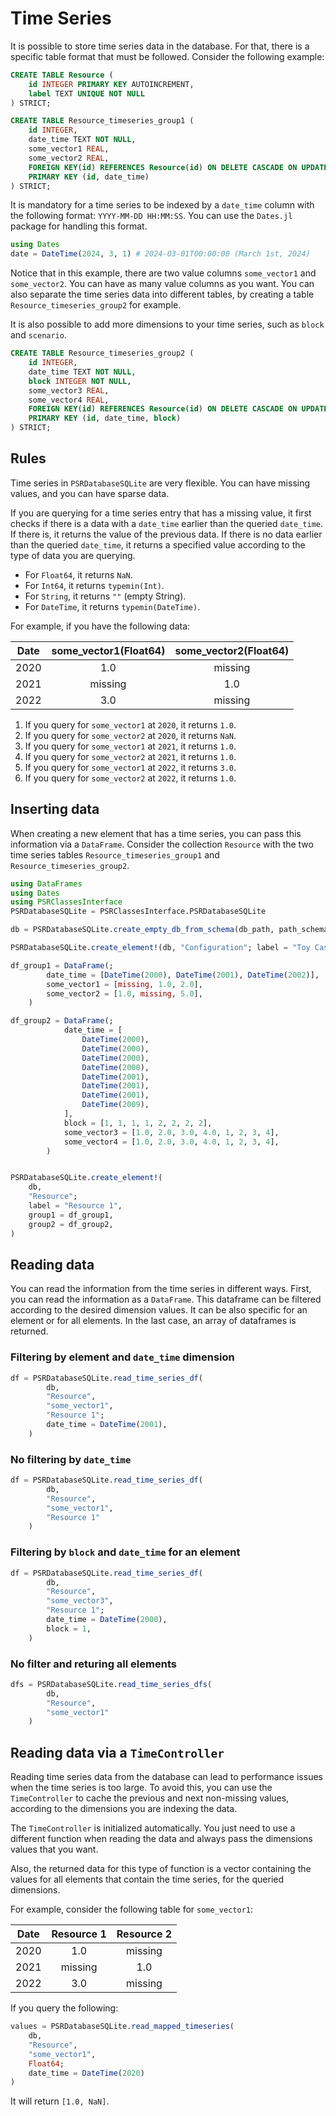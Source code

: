 # Time Series

It is possible to store time series data in the database. For that, there is a specific table format that must be followed. Consider the following example:

```sql
CREATE TABLE Resource (
    id INTEGER PRIMARY KEY AUTOINCREMENT,
    label TEXT UNIQUE NOT NULL
) STRICT;

CREATE TABLE Resource_timeseries_group1 (
    id INTEGER, 
    date_time TEXT NOT NULL,
    some_vector1 REAL,
    some_vector2 REAL,
    FOREIGN KEY(id) REFERENCES Resource(id) ON DELETE CASCADE ON UPDATE CASCADE,
    PRIMARY KEY (id, date_time)
) STRICT; 
```

It is mandatory for a time series to be indexed by a `date_time` column with the following format: `YYYY-MM-DD HH:MM:SS`. You can use the `Dates.jl` package for handling this format.

```julia
using Dates
date = DateTime(2024, 3, 1) # 2024-03-01T00:00:00 (March 1st, 2024)
```

Notice that in this example, there are two value columns `some_vector1` and `some_vector2`. You can have as many value columns as you want. You can also separate the time series data into different tables, by creating a table `Resource_timeseries_group2` for example.

It is also possible to add more dimensions to your time series, such as `block` and `scenario`.

```sql	
CREATE TABLE Resource_timeseries_group2 (
    id INTEGER, 
    date_time TEXT NOT NULL,
    block INTEGER NOT NULL,
    some_vector3 REAL,
    some_vector4 REAL,
    FOREIGN KEY(id) REFERENCES Resource(id) ON DELETE CASCADE ON UPDATE CASCADE,
    PRIMARY KEY (id, date_time, block)
) STRICT; 
```

## Rules 

Time series in `PSRDatabaseSQLite` are very flexible. You can have missing values, and you can have sparse data.

If you are querying for a time series entry that has a missing value, it first checks if there is a data with a `date_time` earlier than the queried `date_time`. If there is, it returns the value of the previous data. If there is no data earlier than the queried `date_time`, it returns a specified value according to the type of data you are querying.

- For `Float64`, it returns `NaN`.
- For `Int64`, it returns `typemin(Int)`.
- For `String`, it returns `""` (empty String).
- For `DateTime`, it returns `typemin(DateTime)`.

For example, if you have the following data:

| **Date** | **some_vector1(Float64)** | **some_vector2(Float64)** |
|:--------:|:-----------:|:-----------:|
|   2020   |      1.0      |   missing   |
|   2021   |   missing   |      1.0      |
|   2022   |      3.0      |   missing   |

1. If you query for `some_vector1` at `2020`, it returns `1.0`. 
2. If you query for `some_vector2` at `2020`, it returns `NaN`. 
3. If you query for `some_vector1` at `2021`, it returns `1.0`. 
4. If you query for `some_vector2` at `2021`, it returns `1.0`. 
5. If you query for `some_vector1` at `2022`, it returns `3.0`. 
6. If you query for `some_vector2` at `2022`, it returns `1.0`.


## Inserting data

When creating a new element that has a time series, you can pass this information via a `DataFrame`. Consider the collection `Resource` with the two time series tables `Resource_timeseries_group1` and `Resource_timeseries_group2`.

```julia
using DataFrames
using Dates
using PSRClassesInterface
PSRDatabaseSQLite = PSRClassesInterface.PSRDatabaseSQLite

db = PSRDatabaseSQLite.create_empty_db_from_schema(db_path, path_schema; force = true)

PSRDatabaseSQLite.create_element!(db, "Configuration"; label = "Toy Case", value1 = 1.0)

df_group1 = DataFrame(;
        date_time = [DateTime(2000), DateTime(2001), DateTime(2002)],
        some_vector1 = [missing, 1.0, 2.0],
        some_vector2 = [1.0, missing, 5.0],
    )

df_group2 = DataFrame(;
            date_time = [
                DateTime(2000),
                DateTime(2000),
                DateTime(2000),
                DateTime(2000),
                DateTime(2001),
                DateTime(2001),
                DateTime(2001),
                DateTime(2009),
            ],
            block = [1, 1, 1, 1, 2, 2, 2, 2],
            some_vector3 = [1.0, 2.0, 3.0, 4.0, 1, 2, 3, 4],
            some_vector4 = [1.0, 2.0, 3.0, 4.0, 1, 2, 3, 4],
        )


PSRDatabaseSQLite.create_element!(
    db,
    "Resource";
    label = "Resource 1",
    group1 = df_group1,
    group2 = df_group2,
)
```

## Reading data

You can read the information from the time series in different ways.
First, you can read the information as a `DataFrame`. This dataframe can be filtered according to the desired dimension values. It can be also specific for an element or for all elements. In the last case, an array of dataframes is returned.

### Filtering by element and `date_time` dimension
```julia
df = PSRDatabaseSQLite.read_time_series_df(
        db,
        "Resource",
        "some_vector1",
        "Resource 1";
        date_time = DateTime(2001), 
    )
```

### No filtering by `date_time`
```julia
df = PSRDatabaseSQLite.read_time_series_df(
        db,
        "Resource",
        "some_vector1",
        "Resource 1"
    )
``` 

### Filtering by `block` and `date_time` for an element
```julia
df = PSRDatabaseSQLite.read_time_series_df(
        db,
        "Resource",
        "some_vector3",
        "Resource 1";
        date_time = DateTime(2000),
        block = 1,
    )
```

### No filter and returing all elements
```julia
dfs = PSRDatabaseSQLite.read_time_series_dfs(
        db,
        "Resource",
        "some_vector1"
    )
```


## Reading data via a `TimeController`

Reading time series data from the database can lead to performance issues when the time series is too large. To avoid this, you can use the `TimeController` to cache the previous and next non-missing values, according to the dimensions you are indexing the data. 

The `TimeController` is initialized automatically. You just need to use a different function when reading the data and always pass the dimensions values that you want.

Also, the returned data for this type of function is a vector containing the values for all elements that contain the time series, for the queried dimensions.

For example, consider the following table for `some_vector1`:

| **Date** | **Resource 1** | **Resource 2** |
|:--------:|:-----------:|:-----------:|
|   2020   |      1.0      |   missing   |
|   2021   |   missing   |      1.0      |
|   2022   |      3.0      |   missing   |

If you query the following:

```julia
values = PSRDatabaseSQLite.read_mapped_timeseries(
    db,
    "Resource",
    "some_vector1",
    Float64;
    date_time = DateTime(2020)
)
```

It will return `[1.0, NaN]`.
